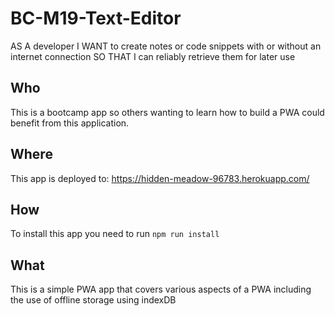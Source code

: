 # BC-M19-Text-Editor
AS A developer I WANT to create notes or code snippets with or without an internet connection SO THAT I can reliably retrieve them for later use
## Who
This is a bootcamp app so others wanting to learn how to build a PWA could benefit from this application.
## Where
This app is deployed to: https://hidden-meadow-96783.herokuapp.com/
## How
To install this app you need to run `npm run install`
## What
This is a simple PWA app that covers various aspects of a PWA including the use of offline storage using indexDB
